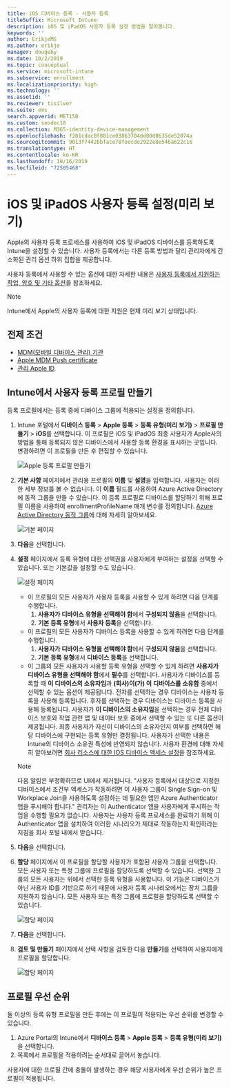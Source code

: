 ```yaml
---
title: iOS 디바이스 등록 - 사용자 등록
titleSuffix: Microsoft Intune
description: iOS 및 iPadOS 사용자 등록 설정 방법을 알아봅니다.
keywords: ''
author: ErikjeMS
ms.author: erikje
manager: dougeby
ms.date: 10/2/2019
ms.topic: conceptual
ms.service: microsoft-intune
ms.subservice: enrollment
ms.localizationpriority: high
ms.technology: ''
ms.assetid: ''
ms.reviewer: tisilver
ms.suite: ems
search.appverid: MET150
ms.custom: seodec18
ms.collection: M365-identity-device-management
ms.openlocfilehash: f201cdac0f881ce03863704dd80d8635de52074a
ms.sourcegitcommit: 9013f7442bbface78feecde2922e8e546a622c16
ms.translationtype: HT
ms.contentlocale: ko-KR
ms.lasthandoff: 10/16/2019
ms.locfileid: "72505468"
---
```

# <a name="set-up-ios-and-ipados-user-enrollment-preview"></a>iOS 및 iPadOS 사용자 등록 설정(미리 보기)

Apple의 사용자 등록 프로세스를 사용하여 iOS 및 iPadOS 디바이스를 등록하도록 Intune을 설정할 수 있습니다. 사용자 등록에서는 다른 등록 방법과 달리 관리자에게 간소화된 관리 옵션 하위 집합을 제공합니다.

사용자 등록에서 사용할 수 있는 옵션에 대한 자세한 내용은 [사용자 등록에서 지원하는 작업, 암호 및 기타 옵션](ios-user-enrollment-supported-actions.md)을 참조하세요.

> [!NOTE]
> Intune에서 Apple의 사용자 등록에 대한 지원은 현재 미리 보기 상태입니다.

## <a name="prerequisites"></a>전제 조건
- [MDM(모바일 디바이스 관리) 기관](../fundamentals/mdm-authority-set.md)
- [Apple MDM Push certificate](apple-mdm-push-certificate-get.md)
- [관리 Apple ID](https://support.apple.com/guide/apple-business-manager/mdm1c9622977/web).

## <a name="create-a-user-enrollment-profile-in-intune"></a>Intune에서 사용자 등록 프로필 만들기

등록 프로필에서는 등록 중에 디바이스 그룹에 적용되는 설정을 정의합니다. 

1. Intune 포털에서 **디바이스 등록** > **Apple 등록** > **등록 유형(미리 보기)**  > **프로필 만들기** > **iOS**를 선택합니다. 이 프로필은 iOS 및 iPadOS 최종 사용자가 Apple사의 방법을 통해 등록되지 않은 디바이스에서 사용할 등록 환경을 표시하는 곳입니다. 변경하려면 이 프로필을 만든 후 편집할 수 있습니다.

    ![Apple 등록 프로필 만들기](./media/ios-user-enrollment/create-profile.png)

2. **기본 사항** 페이지에서 관리용 프로필의 **이름** 및 **설명**을 입력합니다. 사용자는 이러한 세부 정보를 볼 수 없습니다. 이 **이름** 필드를 사용하여 Azure Active Directory에 동적 그룹을 만들 수 있습니다. 이 등록 프로필로 디바이스를 할당하기 위해 프로필 이름을 사용하여 enrollmentProfileName 매개 변수를 정의합니다. [Azure Active Directory 동적 그룹](https://docs.microsoft.com/azure/active-directory/active-directory-groups-dynamic-membership-azure-portal#rules-for-devices)에 대해 자세히 알아보세요.

    ![기본 페이지](./media/ios-user-enrollment/basics-page.png)


3. **다음**을 선택합니다.

4. **설정** 페이지에서 등록 유형에 대한 선택권을 사용자에게 부여하는 설정을 선택할 수 있습니다. 또는 기본값을 설정할 수도 있습니다.

    ![설정 페이지](./media/ios-user-enrollment/settings-page.png)

    - 이 프로필의 모든 사용자가 사용자 등록을 사용할 수 있게 하려면 다음 단계를 수행합니다.
        1. **사용자가 디바이스 유형을 선택해야 함**에서 **구성되지 않음**을 선택합니다.
        2. **기본 등록 유형**에서 **사용자 등록**을 선택합니다.
    - 이 프로필의 모든 사용자가 디바이스 등록을 사용할 수 있게 하려면 다음 단계를 수행합니다.
        1. **사용자가 디바이스 유형을 선택해야 함**에서 **구성되지 않음**을 선택합니다.
        2. **기본 등록 유형**에서 **디바이스 등록**을 선택합니다.
    - 이 그룹의 모든 사용자가 사용할 등록 유형을 선택할 수 있게 하려면 **사용자가 디바이스 유형을 선택해야 함**에서 **필수**를 선택합니다. 사용자가 디바이스를 등록할 때 **이 디바이스의 소유자임**과 **(회사)이(가) 이 디바이스를 소유함** 중에서 선택할 수 있는 옵션이 제공됩니다. 전자를 선택하는 경우 디바이스는 사용자 등록을 사용해 등록됩니다. 후자를 선택하는 경우 디바이스는 디바이스 등록을 사용해 등록됩니다. 사용자가 **이 디바이스의 소유자임**을 선택하는 경우 전체 디바이스 보호와 작업 관련 앱 및 데이터 보호 중에서 선택할 수 있는 또 다른 옵션이 제공됩니다. 최종 사용자가 자신이 디바이스의 소유자인지 여부를 선택하면 해당 디바이스에 구현되는 등록 유형만 결정됩니다. 사용자가 선택한 내용은 Intune의 디바이스 소유권 특성에 반영되지 않습니다. 사용자 환경에 대해 자세히 알아보려면 [회사 리소스에 대한 IOS 디바이스 액세스 설정](https://docs.microsoft.com/intune-user-help/enroll-your-device-in-intune-ios)을 참조하세요.
    
    > [!NOTE]
    > 다음 알림은 부정확하므로 UI에서 제거됩니다.
    > "사용자 등록에서 대상으로 지정한 디바이스에서 조건부 액세스가 작동하려면 이 사용자 그룹이 Single Sign-on 및 Workplace Join을 사용하도록 설정하는 데 필요한 앱인 Azure Authenticator 앱을 푸시해야 합니다."
    > 관리자는 이 Authenticator 앱을 사용자에게 푸시하는 작업을 수행할 필요가 없습니다. 사용자는 사용자 등록 프로세스를 완료하기 위해 이 Authenticator 앱을 설치하여 이러한 시나리오가 제대로 작동하는지 확인하라는 지침을 회사 포털 내에서 받습니다.

5. **다음**을 선택합니다.

6. **할당** 페이지에서 이 프로필을 할당할 사용자가 포함된 사용자 그룹을 선택합니다. 모든 사용자 또는 특정 그룹에 프로필을 할당하도록 선택할 수 있습니다. 선택한 그룹의 모든 사용자는 위에서 선택한 등록 유형을 사용합니다. 이 기능은 디바이스가 아닌 사용자 ID를 기반으로 하기 때문에 사용자 등록 시나리오에서는 장치 그룹을 지원하지 않습니다. 모든 사용자 또는 특정 그룹에 프로필을 할당하도록 선택할 수 있습니다.

    ![할당 페이지](./media/ios-user-enrollment/assignments-page.png)

7. **다음**을 선택합니다.

8. **검토 및 만들기** 페이지에서 선택 사항을 검토한 다음 **만들기**를 선택하여 사용자에게 프로필을 할당합니다.

    ![할당 페이지](./media/ios-user-enrollment/assignments-page.png)


## <a name="profile-priority"></a>프로필 우선 순위

둘 이상의 등록 유형 프로필을 만든 후에는 이 프로필이 적용되는 우선 순위를 변경할 수 있습니다.

1. Azure Portal의 Intune에서 **디바이스 등록** > **Apple 등록** > **등록 유형(미리 보기)** 을 선택합니다.
2. 목록에서 프로필을 적용하려는 순서대로 끌어서 놓습니다.

사용자에 대한 프로필 간에 충돌이 발생하는 경우 해당 사용자에게 우선 순위가 높은 프로필이 적용됩니다.


